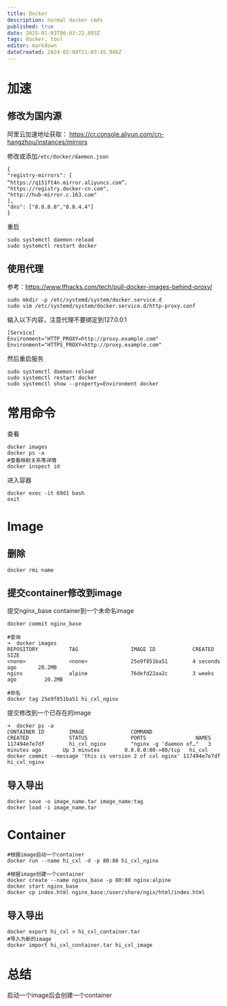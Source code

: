 ```yaml
---
title: Docker
description: normal docker cmds
published: true
date: 2025-01-03T06:03:22.893Z
tags: docker, tool
editor: markdown
dateCreated: 2024-02-08T11:03:45.948Z
---
```


# 加速
## 修改为国内源
阿里云加速地址获取：
https://cr.console.aliyun.com/cn-hangzhou/instances/mirrors

修改或添加`/etc/docker/daemon.json `
```
{
"registry-mirrors": [
“https://q151ft4n.mirror.aliyuncs.com”，
"https://registry.docker-cn.com",
"http://hub-mirror.c.163.com"
],
"dns": ["8.8.8.8","8.8.4.4"]
}
```
重启
```
sudo systemctl daemon-reload
sudo systemctl restart docker
```

## 使用代理
参考：https://www.lfhacks.com/tech/pull-docker-images-behind-proxy/
```
sudo mkdir -p /etc/systemd/system/docker.service.d
sudo vim /etc/systemd/system/docker.service.d/http-proxy.conf
```
输入以下内容，注意代理不要绑定到127.0.0.1
```
[Service]
Environment="HTTP_PROXY=http://proxy.example.com"
Environment="HTTPS_PROXY=http://proxy.example.com"
```
然后重启服务
```
sudo systemctl daemon-reload
sudo systemctl restart docker
sudo systemctl show --property=Environment docker
```

# 常用命令
查看
```
docker images 
docker ps -a
#查看映射关系等详情
docker inspect id
```
进入容器
```
docker exec -it 69d1 bash
exit
```
# Image
## 删除
```
docker rmi name
```

## 提交container修改到image
提交nginx_base container到一个未命名image
```
docker commit nginx_base

#查询
➜  docker images
REPOSITORY          TAG                 IMAGE ID            CREATED             SIZE
<none>              <none>              25e9f851ba51        4 seconds ago       20.2MB
nginx               alpine              76defd22aa2c        3 weeks ago         20.2MB

#命名
docker tag 25e9f851ba51 hi_cxl_nginx
```
提交修改到一个已存在的image
```
➜  docker ps -a
CONTAINER ID        IMAGE               COMMAND                  CREATED             STATUS              PORTS                NAMES
117494e7e7df        hi_cxl_nginx        "nginx -g 'daemon of…"   3 minutes ago       Up 3 minutes        0.0.0.0:80->80/tcp   hi_cxl
docker commit --message 'this is version 2 of cxl nginx' 117494e7e7df hi_cxl_nginx
```

## 导入导出
```
docker save -o image_name.tar image_name:tag
docker load -i image_name.tar
```

# Container
```
#根据image启动一个container
docker run --name hi_cxl -d -p 80:80 hi_cxl_nginx

#根据image创建一个container
docker create --name nginx_base -p 80:80 nginx:alpine
docker start nginx_base
docker cp index.html nginx_base:/user/share/ngix/html/index.html
```
## 导入导出
```
docker export hi_cxl > hi_cxl_container.tar
#导入为新的image
docker import hi_cxl_container.tar hi_cxl_image
```
# 总结
启动一个image后会创建一个container